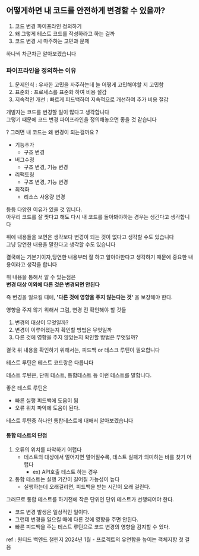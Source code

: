 ## 어떻게하면 내 코드를 안전하게 변경할 수 있을까?

1) 코드 변경 파이프라인 정의하기
2) 왜 그렇게 테스트 코드를 작성하라고 하는 걸까
3) 코드 변경 시 마주하는 고민과 문제

하나씩 차근차근 알아보겠습니다

### 파이프라인을 정의하는 이유
1) 문제인식 : 유사한 고민을 자주하는데 늘 어떻게 고민해야할 지 고민함
2) 표준화 : 프로세스를 표준화 하여 비용 절감
3) 지속적인 개선 : 빠르게 피드백하여 지속적으로 개선하여 추가 비용 절감

개발자는 코드를 변경할 일이 많다고 생각합니다<br>
그렇기 때문에 코드 변경 파이프라인을 정의해놓으면 좋을 것 같습니다

? 그러면 내 코드는 왜 변경이 되는걸까요 ?
- 기능추가
  - 구조 변경
- 버그수정
  - 구조 변경, 기능 변경
- 리팩토링
  - 구조 변경, 기능 변경
- 최적화
  - 리소스 사용량 변경

등등 다양한 이유가 있을 것 입니다.<br>
아무리 코드를 잘 짯다고 해도 다시 내 코드를 돌아봐야하는 경우는 생긴다고 생각합니다<br>

위에 내용들을 보면은 생각보다 변경이 되는 것이 없다고 생각할 수도 있습니다<br>
그냥 당연한 내용을 말한다고 생각할 수도 있습니다<br>

결국에는 기본기이자,당연한 내용부터 잘 하고 알아야한다고 생각하기 때문에 중요한 내용이라고 생각을 합니다<br>

위 내용을 통해서 알 수 있는점은 <br>
**변경 대상 이외에 다른 것은 변경되면 안된다**

즉 변경을 일으킬 때에, **'다른 것에 영향을 주지 않는다는 것'** 을 보장해야 한다.

영향을 주지 않기 위해서 그럼, 변경 전 확인해야 할 것들<br>

1) 변경의 대상이 무엇일까?
2) 변경이 이루어졌는지 확인할 방법은 무엇일까
3) 다른 것에 영향을 주지 않았는지 확인할 방법은 무엇일까?

결국 위 내용을 확인하기 위해서는, 피드백 or 테스크 루틴이 필요합니다<br>

테스트 루틴은 테스트 코드랑은 다릅니다

테스트 루틴은, 단위 테스트, 통합테스트 등 이런 테스트를 말합니다.

좋은 테스트 루틴은
- 빠른 실행 피드백에 도움이 됨
- 오류 위치 파악에 도움이 된다.

테스트 루틴중 하나인 통합테스트에 대해서 알아보겠습니다

#### 통합 테스트의 단점
1) 오류의 위치를 파악하기 어렵다
   - 테스트의 대상에서 멀어지면 멀어질수록, 테스트 실패가 의미하는 바를 찾기 어렵다
     - ex) API호출 테스트 하는 경우
2) 통합 테스트는 실행 기간이 길어질 가능성이 높다
   - 실행하는데 오래걸리면, 피드백을 받는 시간이 오래 걸린다. 

그러므로 통합 테스트를 하기전에 작은 단위인 단위 테스트가 선행되어야 한다.

- 코드 변경 발생은 일상적인 일이다.
- 그런데 변경을 일으킬 때에 다른 것에 영향을 주면 안된다.
- 빠른 피드백을 주는 테스트 루틴으로 코드 변경의 영향을 감지할 수 있다.





ref : 원티드 백엔드 챌린지 2024년 1월 - 프로젝트의 유연함을 높이는 객체지향 첫 걸음